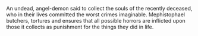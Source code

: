 
An undead, angel-demon said to collect the souls of the recently deceased, who in their lives committed the worst crimes imaginable. Mephistophael butchers, tortures and ensures that all possible horrors are inflicted upon those it collects as punishment for the things they did in life.